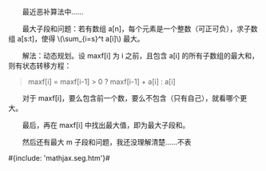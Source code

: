 　　最近恶补算法中……

　　最大子段和问题：若有数组 a[n]，每个元素是一个整数（可正可负），求子数组 a[s:t]，使得 \\(\\sum_{i=s}^t a[i]\\) 最大。

　　解法：动态规划。设 maxf[i] 为 i 之前，且包含 a[i] 的所有子数组的最大和，则有状态转移方程：

> maxf[i] = maxf[i-1] > 0 ? maxf[i-1] + a[i] : a[i]

　　对于 maxf[i]，要么包含前一个数，要么不包含（只有自己），就看哪个更大。

　　最后，再在 maxf[i] 中找出最大值，即为最大子段和。

　　然后还有最大 m 子段和问题，我还没理解清楚……不表

#{include: 'mathjax.seg.htm'}#
